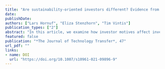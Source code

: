 ```yaml
---
title: "Are sustainability-oriented investors different? Evidence from equity crowdfunding"
date: 
publishDate: 
authors: ["Lars Hornuf", "Eliza Stenzhorn", "Tim Vintis"]
publication_types: ["2"]
abstract: "In this article, we examine how investor motives affect investment behavior in equity crowdfunding. In particular, we compare the investment behavior of sustainability-oriented with ordinary crowd investors on six leading equity crowdfunding platforms in Austria and Germany and investigate whether they suffer from a default shock that was recently identified by Dorfleitner et al. (2019). In general, we find evidence of a default shock in equity crowdfunding that occurs immediately after the event or if investors experience more than two insolvencies. Moreover, we find that sustainability-oriented investors pledge larger amounts of money and invest in more campaigns than ordinary crowd investors. The results also suggest that sustainability-oriented crowd investors care about non-financial returns, as they react more sensitively after experiencing a default in their equity crowdfunding portfolios, which indicates that they suffer beyond the pure financial loss. These findings contribute to recent literature on equity crowdfunding, socially responsible investing, and how individual investment motives and personal experiences affect investment decisions."
featured: false
publication: "*The Journal of Technology Transfer*, 47"
url_pdf: ""
links:
- name: DOI
  url: "https://doi.org/10.1007/s10961-021-09896-9"
---
```


